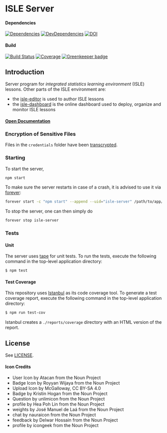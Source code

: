 # ISLE Server

#### Dependencies

[![Dependencies][dependencies-image]][dependencies-url] [![DevDependencies][dev-dependencies-image]][dev-dependencies-url]
[![DOI](https://zenodo.org/badge/63765629.svg)][doi]

#### Build

[![Build Status](https://travis-ci.com/isle-project/isle-server.svg?branch=master)](https://travis-ci.com/isle-project/isle-server)
[![Coverage](https://img.shields.io/codecov/c/github/Planeshifter/isle-server/master.svg)](https://img.shields.io/codecov/c/github/Planeshifter/isle-server/master.svg) [![Greenkeeper badge](https://badges.greenkeeper.io/Planeshifter/isle-server.svg)](https://greenkeeper.io/)

## Introduction

Server program for *integrated statistics learning environment* (ISLE) lessons. Other parts of the ISLE environment are: 

-   the [isle-editor][isle-editor] is used to author ISLE lessons
-   the [isle-dashboard][isle-dashboard] is the online dashboard used to deploy, organize and monitor ISLE lessons

#### [Open Documentation][docs]

### Encryption of Sensitive Files

Files in the `credentials` folder have been [transcrypted][transcrypt]. 

### Starting

To start the server,

```bash
npm start 
```

To make sure the server restarts in case of a crash, it is advised to use it via [forever][forever]: 

```bash
forever start -c "npm start" --append --uid="isle-server" /path/to/app/dir/
```

To stop the server, one can then simply do

```bash
forever stop isle-server
```
### Tests

#### Unit

The server uses [tape][tape] for unit tests. To run the tests, execute the following command in the top-level application directory:

``` bash
$ npm test
```

#### Test Coverage

This repository uses [Istanbul][istanbul] as its code coverage tool. To generate a test coverage report, execute the following command in the top-level application directory:

``` bash
$ npm run test-cov
```

Istanbul creates a `./reports/coverage` directory with an HTML version of the report.

## License

See [LICENSE][license].

#### Icon Credits

- User Icon by Atacan from the Noun Project
- Badge Icon by Royyan Wijaya from the Noun Project
- Upload Icon by McGalloway, CC BY-SA 4.0
- Badge by Kristin Hogan from the Noun Project
- Question by unlimicon from the Noun Project
- profile by Hea Poh Lin from the Noun Project
- weights by José Manuel de Laá from the Noun Project
- chat by nauraicon from the Noun Project
- feedback by Delwar Hossain from the Noun Project
- profile by icongeek from the Noun Project

[license]: https://raw.githubusercontent.com/isle-project/isle-server/master/LICENSE

[dependencies-image]: https://img.shields.io/david/isle-project/isle-server/master.svg
[dependencies-url]: https://david-dm.org/isle-project/isle-server/master

[dev-dependencies-image]: https://img.shields.io/david/dev/isle-project/isle-server/master.svg
[dev-dependencies-url]: https://david-dm.org/isle-project/isle-server/master#info=devDependencies

[doi]: https://zenodo.org/badge/latestdoi/63765629

[transcrypt]: https://github.com/elasticdog/transcrypt

[docs]: http://isledocs.com/
[isle-dashboard]: https://github.com/isle-project/isle-dashboard
[isle-editor]: https://github.com/isle-project/isle-editor

[forever]: https://github.com/foreverjs/forever

[tape]: https://github.com/substack/tape
[istanbul]: https://github.com/gotwarlost/istanbul
